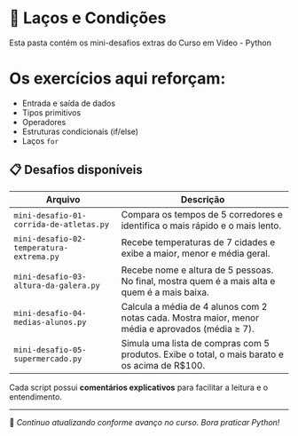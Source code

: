 # 🌱 Laços e Condições 
Esta pasta contém os mini-desafios extras do Curso em Vídeo - Python
# Os exercícios aqui reforçam:

- Entrada e saída de dados
- Tipos primitivos
- Operadores
- Estruturas condicionais (if/else)
- Laços `for`

## 📋 Desafios disponíveis

| Arquivo | Descrição |
|--------|-----------|
| `mini-desafio-01- corrida-de-atletas.py` | Compara os tempos de 5 corredores e identifica o mais rápido e o mais lento. |
| `mini-desafio-02-temperatura-extrema.py` | Recebe temperaturas de 7 cidades e exibe a maior, menor e média geral. |
| `mini-desafio-03-altura-da-galera.py` | Recebe nome e altura de 5 pessoas. No final, mostra quem é a mais alta e quem é a mais baixa. |
| `mini-desafio-04-medias-alunos.py` | Calcula a média de 4 alunos com 2 notas cada. Mostra maior, menor média e aprovados (média ≥ 7). |
| `mini-desafio-05-supermercado.py` | Simula uma lista de compras com 5 produtos. Exibe o total, o mais barato e os acima de R$100. |

Cada script possui **comentários explicativos** para facilitar a leitura e o entendimento.

---

📌 *Continuo atualizando conforme avanço no curso. Bora praticar Python!*

